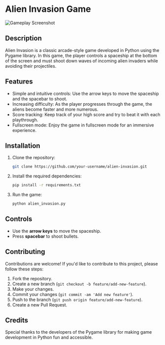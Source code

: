 # Alien Invasion Game

![Gameplay Screenshot](screenshot.png)

## Description

Alien Invasion is a classic arcade-style game developed in Python using the Pygame library. In this game, the player controls a spaceship at the bottom of the screen and must shoot down waves of incoming alien invaders while avoiding their projectiles.

## Features

- Simple and intuitive controls: Use the arrow keys to move the spaceship and the spacebar to shoot.
- Increasing difficulty: As the player progresses through the game, the aliens become faster and more numerous.
- Score tracking: Keep track of your high score and try to beat it with each playthrough.
- Fullscreen mode: Enjoy the game in fullscreen mode for an immersive experience.

## Installation

1. Clone the repository:

    ```bash
    git clone https://github.com/your-username/alien-invasion.git
    ```

2. Install the required dependencies:

    ```bash
    pip install -r requirements.txt
    ```

3. Run the game:

    ```bash
    python alien_invasion.py
    ```

## Controls

- Use the **arrow keys** to move the spaceship.
- Press **spacebar** to shoot bullets.

## Contributing

Contributions are welcome! If you'd like to contribute to this project, please follow these steps:

1. Fork the repository.
2. Create a new branch (`git checkout -b feature/add-new-feature`).
3. Make your changes.
4. Commit your changes (`git commit -am 'Add new feature'`).
5. Push to the branch (`git push origin feature/add-new-feature`).
6. Create a new Pull Request.

## Credits

 Special thanks to the developers of the Pygame library for making game development in Python fun and accessible.



